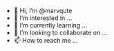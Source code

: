 - 👋 Hi, I’m @marvqute
- 👀 I’m interested in ...
- 🌱 I’m currently learning ...
- 💞️ I’m looking to collaborate on ...
- 📫 How to reach me ...

<!---
marvqute/marvqute is a ✨ special ✨ repository because its `README.md` (this file) appears on your GitHub profile.
You can click the Preview link to take a look at your changes.
--->

